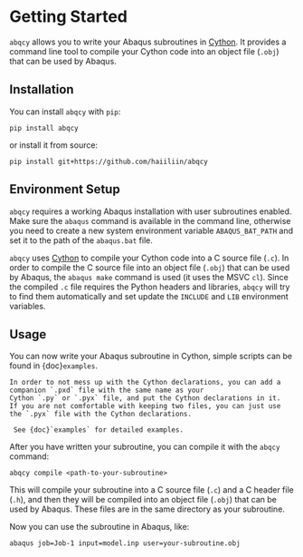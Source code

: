 # Getting Started

`abqcy` allows you to write your Abaqus subroutines in [Cython](https://cython.org/).
It provides a command line tool to compile your Cython code into an object file (`.obj`) that can be used by Abaqus.

## Installation

You can install `abqcy` with `pip`:
```shell
pip install abqcy
```
or install it from source:
```shell
pip install git+https://github.com/haiiliin/abqcy
```

## Environment Setup

`abqcy` requires a working Abaqus installation with user subroutines enabled.
Make sure the `abaqus` command is available in the command line, otherwise you need to create a new system environment
variable `ABAQUS_BAT_PATH` and set it to the path of the `abaqus.bat` file.

`abqcy` uses [Cython](https://cython.org/) to compile your Cython code into a C source file (`.c`).
In order to compile the C source file into an object file (`.obj`) that can be used by Abaqus, the `abaqus make` command
is used (it uses the MSVC `cl`).
Since the compiled `.c` file requires the Python headers and libraries, `abqcy` will try to find them automatically and
set update the `INCLUDE` and `LIB` environment variables.

## Usage

You can now write your Abaqus subroutine in Cython, simple scripts can be found in {doc}`examples`.

```{note}
In order to not mess up with the Cython declarations, you can add a companion `.pxd` file with the same name as your
Cython `.py` or `.pyx` file, and put the Cython declarations in it.
If you are not comfortable with keeping two files, you can just use the `.pyx` file with the Cython declarations.

 See {doc}`examples` for detailed examples.
```

After you have written your subroutine, you can compile it with the `abqcy` command:
```shell
abqcy compile <path-to-your-subroutine>
```
This will compile your subroutine into a C source file (`.c`) and a C header file (`.h`), and then they will be compiled into an object file (`.obj`)
that can be used by Abaqus. These files are in the same directory as your subroutine.

Now you can use the subroutine in Abaqus, like:
```shell
abaqus job=Job-1 input=model.inp user=your-subroutine.obj
```
